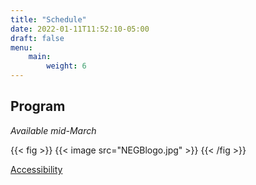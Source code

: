 ```yaml
---
title: "Schedule"
date: 2022-01-11T11:52:10-05:00
draft: false
menu:
    main:
        weight: 6
---
```


## Program

*Available mid-March*

{{< fig >}}
{{< image src="NEGBlogo.jpg" >}}
{{< /fig >}}

<footer>
 <a href="https://accessibility.mit.edu">Accessibility</a>
</footer>
